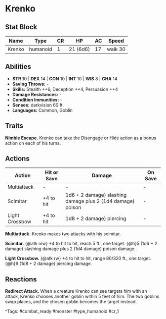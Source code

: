 # Krenko

## Stat Block

| Name | Type | CR | HP | AC | Speed |
|------|------|----|----|----|-------|
| Krenko | humanoid | 1 | 21 (6d6) | 17 | walk 30 |

## Abilities

- **STR** 10 | **DEX** 14 | **CON** 10 | **INT** 10 | **WIS** 8 | **CHA** 14
- **Saving Throws:** -  
- **Skills:** Stealth ++6, Deception ++4, Persuasion ++4  
- **Damage Resistances:** -  
- **Condition Immunities:** -  
- **Senses:** darkvision 60 ft.  
- **Languages:** Common, Goblin

## Traits

**Nimble Escape.** Krenko can take the Disengage or Hide action as a bonus action on each of his turns.


## Actions

| Action | Hit or Save | Damage | On Save |
|--------|--------------|--------|----------|
| Multiattack | - | - | - |
| Scimitar | +4 to hit | 1d6 + 2 damage) slashing damage plus 2 (1d4 damage) poison | - |
| Light Crossbow | +4 to hit | 1d8 + 2 damage) piercing | - |

**Multiattack.** Krenko makes two attacks with his scimitar.

**Scimitar.** {@atk mw} +4 to hit to hit, reach 5 ft., one target. {@h}5 (1d6 + 2 damage) slashing damage plus 2 (1d4 damage) poison damage..

**Light Crossbow.** {@atk rw} +4 to hit to hit, range 80/320 ft., one target. {@h}6 (1d8 + 2 damage) piercing damage.

## Reactions

**Redirect Attack.** When a creature Krenko can see targets him with an attack, Krenko chooses another goblin within 5 feet of him. The two goblins swap places, and the chosen goblin becomes the target instead.



^Tags: #combat_ready #monster #type_humanoid #cr_1